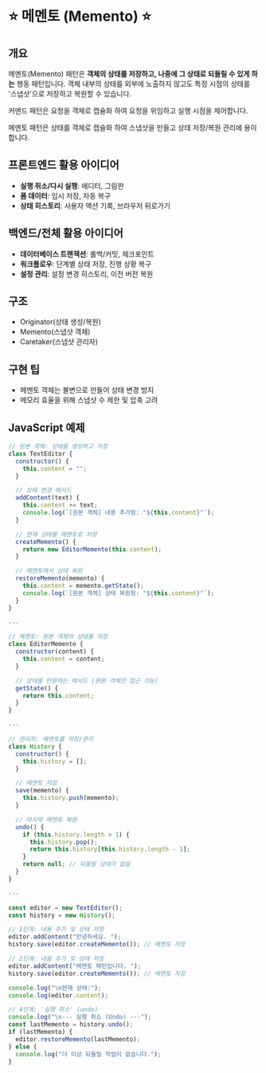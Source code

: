 # ⭐ 메멘토 (Memento) ⭐

## 개요

메멘토(Memento) 패턴은 **객체의 상태를 저장하고, 나중에 그 상태로 되돌릴 수 있게 하는** 행동 패턴입니다. 객체 내부의 상태를 외부에 노출하지 않고도 특정 시점의 상태를 '스냅샷'으로 저장하고 복원할 수 있습니다.

커맨드 패턴은 요청을 객체로 캡슐화 하여 요청을 위임하고 실행 시점을 제어합니다.

메멘토 패턴은 상태를 객체로 캡슐화 하여 스냅샷을 만들고 상태 저장/복원 관리에 용이합니다.

## 프론트엔드 활용 아이디어

- **실행 취소/다시 실행**: 에디터, 그림판
- **폼 데이터**: 임시 저장, 자동 복구
- **상태 히스토리**: 사용자 액션 기록, 브라우저 뒤로가기

## 백엔드/전체 활용 아이디어

- **데이터베이스 트랜잭션**: 롤백/커밋, 체크포인트
- **워크플로우**: 단계별 상태 저장, 진행 상황 복구
- **설정 관리**: 설정 변경 히스토리, 이전 버전 복원

## 구조

- Originator(상태 생성/복원)
- Memento(스냅샷 객체)
- Caretaker(스냅샷 관리자)

## 구현 팁

- 메멘토 객체는 불변으로 만들어 상태 변경 방지
- 메모리 효율을 위해 스냅샷 수 제한 및 압축 고려

## JavaScript 예제

```javascript
// 원본 객체: 상태를 생성하고 저장
class TextEditor {
  constructor() {
    this.content = "";
  }

  // 상태 변경 메서드
  addContent(text) {
    this.content += text;
    console.log(`[원본 객체] 내용 추가됨: "${this.content}"`);
  }

  // 현재 상태를 메멘토로 저장
  createMemento() {
    return new EditorMemento(this.content);
  }

  // 메멘토에서 상태 복원
  restoreMemento(memento) {
    this.content = memento.getState();
    console.log(`[원본 객체] 상태 복원됨: "${this.content}"`);
  }
}

---

// 메멘토: 원본 객체의 상태를 저장
class EditorMemento {
  constructor(content) {
    this.content = content;
  }

  // 상태를 반환하는 메서드 (원본 객체만 접근 가능)
  getState() {
    return this.content;
  }
}

---

// 관리자: 메멘토를 저장/관리
class History {
  constructor() {
    this.history = [];
  }

  // 메멘토 저장
  save(memento) {
    this.history.push(memento);
  }

  // 마지막 메멘토 복원
  undo() {
    if (this.history.length > 1) {
      this.history.pop();
      return this.history[this.history.length - 1];
    }
    return null; // 되돌릴 상태가 없음
  }
}

---

const editor = new TextEditor();
const history = new History();

// 1단계: 내용 추가 및 상태 저장
editor.addContent("안녕하세요. ");
history.save(editor.createMemento()); // 메멘토 저장

// 2단계: 내용 추가 및 상태 저장
editor.addContent("메멘토 패턴입니다. ");
history.save(editor.createMemento()); // 메멘토 저장

console.log("\n현재 상태:");
console.log(editor.content);

// 4단계: '실행 취소' (undo)
console.log("\n--- 실행 취소 (Undo) ---");
const lastMemento = history.undo();
if (lastMemento) {
  editor.restoreMemento(lastMemento);
} else {
  console.log("더 이상 되돌릴 작업이 없습니다.");
}
```
